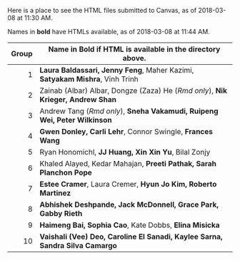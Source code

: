 Here is a place to see the HTML files submitted to Canvas, as of 2018-03-08 at 11:30 AM.

Names in **bold** have HTMLs available, as of 2018-03-08 at 11:44 AM.

Group | Name in **Bold** if HTML is available in the directory above.
------: | -----------------------------------------------------------------------------
1 | **Laura Baldassari, Jenny Feng**, Maher Kazimi, **Satyakam Mishra**, Vinh Trinh
2 | Zainab (Albar) Albar, Dongze (Zaza) He (*Rmd only*), **Nik Krieger, Andrew Shan**
3 | Andrew Tang (*Rmd only*), **Sneha Vakamudi, Ruipeng Wei, Peter Wilkinson**
4 | **Gwen Donley, Carli Lehr**, Connor Swingle, **Frances Wang**
5 | Ryan Honomichl, **JJ Huang, Xin Xin Yu**, Bilal Zonjy
6 | Khaled Alayed, Kedar Mahajan, **Preeti Pathak, Sarah Planchon Pope**
7 | **Estee Cramer**, Laura Cremer, **Hyun Jo Kim, Roberto Martinez**
8 | **Abhishek Deshpande, Jack McDonnell, Grace Park, Gabby Rieth**
9 | **Haimeng Bai, Sophia Cao**, Kate Dobbs, **Elina Misicka**
10 | **Vaishali (Vee) Deo, Caroline El Sanadi, Kaylee Sarna, Sandra Silva Camargo**
